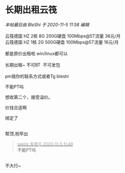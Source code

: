 # 长期出租云筏


<i class="pstatus"> 本帖最后由 BleShi 于 2020-11-5 11:58 编辑 </i><br />
<br />
云筏德国 HZ 2核 8G 200G硬盘 100Mbps@5T流量 36元/月<br />
云筏德国 HZ 1核 2G 500G硬盘 100Mbps@5T流量 16元/月<br />
<br />
都是原价出租啦 win/linux都可以<br />
<br />
长期出租~ 不可BT&nbsp;&nbsp;不可发包<br />
<br />
pm我你的联系方式或者Tg bleshi

不能PT吗<img src="static/image/smiley/yct/005.gif" smilieid="35" border="0" alt="" />

想收第二个，接受溢价。

价钱合适啊

绑定了 <br />
<br />
<img src="static/image/smiley/default/time.gif" smilieid="15" border="0" alt="" /><img src="static/image/smiley/default/time.gif" smilieid="15" border="0" alt="" /><img src="static/image/smiley/default/time.gif" smilieid="15" border="0" alt="" />

帮顶,祝早出<img src="static/image/smiley/default/lol.gif" smilieid="12" border="0" alt="" />

<div class="quote"><blockquote><font size="2"><a href="https://www.hostloc.com/forum.php?mod=redirect&amp;goto=findpost&amp;pid=9405844&amp;ptid=762723" target="_blank"><font color="#999999">savior 发表于 2020-11-5 11:49</font></a></font><br />
不能PT吗</blockquote></div><br />
不大行~
